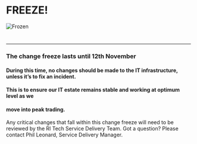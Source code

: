 #                    FREEZE!
![Frozen](aws204network-terraform/.github/frozen_wide.jpg)
#
---
### The change freeze lasts until 12th November

#### During this time, no changes should be made to the IT infrastructure, unless it’s to fix an incident.
#### This is to ensure our IT estate remains stable and working at optimum level as we
#### move into peak trading.

Any critical changes that fall within this change freeze will need to be reviewed by the RI Tech Service Delivery Team.
Got a question? Please contact Phil Leonard, Service Delivery Manager.
